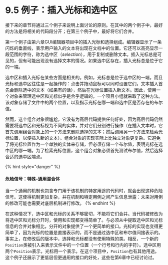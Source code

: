 # 9.5 例子：插入光标和选中区

接下来的章节将通过三个例子来说明上面讨论的原则。在其中的两个例子中，最好的方法是将相关的代码段分开；在第三个例子中，最好将它们合并。

第一个例子由第六章GUI编辑器项目中的插入光标和选择组成。编辑器显示了一条闪烁的垂直线，表示用户输入的文本将出现在文档中的位置。它还可以高亮显示一段范围的字符，称为选中区（_selection_），用于复制或删除文本。插入光标总是可见的，但有可能出现没有选择文本的情况。如果选中区存在，插入光标总是位于它的一端。

选中区和插入光标在某些方面是相关的。例如，光标总是位于选中区的一端，而且光标和选中区往往是一起操作的：点击并拖动鼠标可以同时设置它们，文本插入首先会删除选中的文本（如果有的话），然后在光标位置插入新文本。因此，使用一个对象来管理选中区和光标似乎是合乎逻辑的，一个项目小组就采取了这种方法。该对象存储了文件中的两个位置，以及指示光标在哪一端和选中区是否存在的布尔值。

然而，这个组合对象很尴尬。它没有为高层代码提供任何好处，因为高层代码仍然需要将选中区和光标视为不同的实体，并对它们分别进行操作（在插入文本时，它首先调用组合对象上的一个方法来删除选择的文本；然后调用另一个方法来检索光标位置，以便插入新的文本）。组合对象的实现实际上比独立对象更复杂。它避免了将光标位置作为一个单独的实体来存储，但必须存储一个布尔值，表明光标在选中区的哪一端。为了检索光标位置，这个组合对象必须首先测试布尔值，然后选择合适的选中区端点。&#x20;

{% hint style="danger" %}
#### 危险信号：特殊-通用混合体

当一个通用的机制也包含专门用于该机制的特定用途的代码时，就会出现这种危险信号。这使得机制更加复杂，并在机制和特定用例之间产生信息泄露：未来对用例的修改可能也需要对底层机制进行修改。
{% endhint %}

在这种情况下，选中区和光标的关系不够密切，不能将它们合并。当代码被修改为将选中区和光标分开时，使用和实现都变得简单了。与必须从中提取选中区和光标信息的合并对象相比，分开的对象提供了一个更简单的接口。光标的实现也变得更简单了，因为光标的位置是直接表示的，而不是通过选中区和布尔值间接表示的。事实上，在修改后的版本中，选择和光标都没有使用特殊的类。相反，一个新的`Position`类被引入来表示文件中的一个位置（一个行号和行内的字符）。选中区用两个`Position`表示，光标用一个表示。在这个项目中，`Position`也有其他用途。这个例子还展示了更低层但更通用的接口的好处，这些在第6章中已经讨论过。
